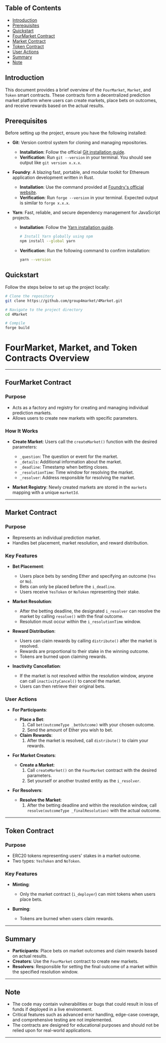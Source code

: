 ## Table of Contents

- [Introduction](#introduction)
- [Prerequisites](#prerequisites)
- [Quickstart](#quickstart)
- [FourMarket Contract](#fourmarket-contract)
- [Market Contract](#market-contract)
- [Token Contract](#token-contract)
- [User Actions](#user-actions)
- [Summary](#summary)
- [Note](#note)


## Introduction

This document provides a brief overview of the `FourMarket`, `Market`, and `Token` smart contracts. These contracts form a decentralized prediction market platform where users can create markets, place bets on outcomes, and receive rewards based on the actual results.

## Prerequisites

Before setting up the project, ensure you have the following installed:

- **Git**: Version control system for cloning and managing repositories.
  - **Installation**: Follow the official [Git installation guide](https://git-scm.com/book/en/v2/Getting-Started-Installing-Git).
  - **Verification**: Run `git --version` in your terminal. You should see output like `git version x.x.x`.

- **Foundry**: A blazing fast, portable, and modular toolkit for Ethereum application development written in Rust.
  - **Installation**: Use the command provided at [Foundry's official website](https://getfoundry.sh/).
  - **Verification**: Run `forge --version` in your terminal. Expected output is similar to `forge x.x.x`.

- **Yarn**: Fast, reliable, and secure dependency management for JavaScript projects.
  - **Installation**: Follow the [Yarn installation guide](https://yarnpkg.com/getting-started/install).
    ```bash
    # Install Yarn globally using npm
    npm install --global yarn
    ```
  - **Verification**: Run the following command to confirm installation:
    ```bash
    yarn --version
    ```


## Quickstart

Follow the steps below to set up the project locally:

```bash
# Clone the repository
git clone https://github.com/group4market/4Market.git

# Navigate to the project directory
cd 4Market

# Compile
forge build
```

# FourMarket, Market, and Token Contracts Overview

---

## FourMarket Contract

### Purpose

- Acts as a factory and registry for creating and managing individual prediction markets.
- Allows users to create new markets with specific parameters.

### How It Works

- **Create Market**: Users call the `createMarket()` function with the desired parameters:
  - `_question`: The question or event for the market.
  - `_details`: Additional information about the market.
  - `_deadline`: Timestamp when betting closes.
  - `_resolutionTime`: Time window for resolving the market.
  - `_resolver`: Address responsible for resolving the market.

- **Market Registry**: Newly created markets are stored in the `markets` mapping with a unique `marketId`.

---

## Market Contract

### Purpose

- Represents an individual prediction market.
- Handles bet placement, market resolution, and reward distribution.

### Key Features

- **Bet Placement**:
  - Users place bets by sending Ether and specifying an outcome (`Yes` or `No`).
  - Bets can only be placed before the `i_deadline`.
  - Users receive `YesToken` or `NoToken` representing their stake.

- **Market Resolution**:
  - After the betting deadline, the designated `i_resolver` can resolve the market by calling `resolve()` with the final outcome.
  - Resolution must occur within the `i_resolutionTime` window.

- **Reward Distribution**:
  - Users can claim rewards by calling `distribute()` after the market is resolved.
  - Rewards are proportional to their stake in the winning outcome.
  - Tokens are burned upon claiming rewards.

- **Inactivity Cancellation**:
  - If the market is not resolved within the resolution window, anyone can call `inactivityCancel()` to cancel the market.
  - Users can then retrieve their original bets.

### User Actions

- **For Participants**:
  - **Place a Bet**:
    1. Call `bet(outcomeType _betOutcome)` with your chosen outcome.
    2. Send the amount of Ether you wish to bet.
  - **Claim Rewards**:
    1. After the market is resolved, call `distribute()` to claim your rewards.

- **For Market Creators**:
  - **Create a Market**:
    1. Call `createMarket()` on the `FourMarket` contract with the desired parameters.
    2. Set yourself or another trusted entity as the `i_resolver`.

- **For Resolvers**:
  - **Resolve the Market**:
    1. After the betting deadline and within the resolution window, call `resolve(outcomeType _finalResolution)` with the actual outcome.

---

## Token Contract

### Purpose

- ERC20 tokens representing users' stakes in a market outcome.
- Two types: `YesToken` and `NoToken`.

### Key Features

- **Minting**:
  - Only the market contract (`i_deployer`) can mint tokens when users place bets.

- **Burning**:
  - Tokens are burned when users claim rewards.

---

## Summary

- **Participants**: Place bets on market outcomes and claim rewards based on actual results.
- **Creators**: Use the `FourMarket` contract to create new markets.
- **Resolvers**: Responsible for setting the final outcome of a market within the specified resolution window.

---

## Note

- The code may contain vulnerabilities or bugs that could result in loss of funds if deployed in a live environment.
- Critical features such as advanced error handling, edge-case coverage, and comprehensive testing are not implemented.
- The contracts are designed for educational purposes and should not be relied upon for real-world applications.

---
